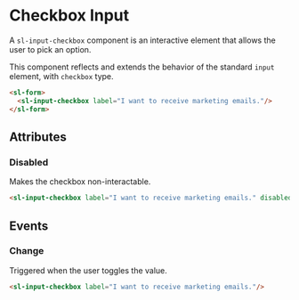 <script setup>
	import { notify } from '../../../../api';
	import Preview from '../../../../components/preview.vue';
</script>

# Checkbox Input

A `sl-input-checkbox` component is an interactive element that allows the user to pick an option.

This component reflects and extends the behavior of the standard `input` element, with `checkbox` type.

<Preview>
  <sl-form>
    <sl-input-checkbox label="I want to receive marketing emails."/>
  </sl-form>
</Preview>

``` html
<sl-form>
  <sl-input-checkbox label="I want to receive marketing emails."/>
</sl-form>
```

## Attributes

### Disabled

Makes the checkbox non-interactable.

<Preview>
  <sl-input-checkbox label="I want to receive marketing emails." disabled @click="notify('disabled')"/>
</Preview>

``` html
<sl-input-checkbox label="I want to receive marketing emails." disabled/>
```

## Events

### Change

Triggered when the user toggles the value.

<Preview>
  <sl-input-checkbox label="I want to receive marketing emails." @input="notify(`value: ${$event.target.value}`)"/>
</Preview>

``` html
<sl-input-checkbox label="I want to receive marketing emails."/>
```

